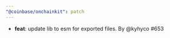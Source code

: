 ```yaml
---
"@coinbase/onchainkit": patch
---
```


- **feat**: update lib to esm for exported files. By @kyhyco #653
